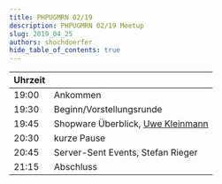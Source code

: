 ```yaml
---
title: PHPUGMRN 02/19
description: PHPUGMRN 02/19 Meetup
slug: 2019_04_25
authors: shochdoerfer
hide_table_of_contents: true
---
```


| Uhrzeit |                                                                         | 
|---------|-------------------------------------------------------------------------|
| 19:00   | Ankommen                                                                |
| 19:30   | Beginn/Vorstellungsrunde                                                |
| 19:45   | Shopware Überblick, [Uwe Kleinmann](https://mastodon.social/@kleinmann) |
| 20:30   | kurze Pause                                                             |
| 20:45   | Server-Sent Events, Stefan Rieger                                       |
| 21:15   | Abschluss                                                               |
